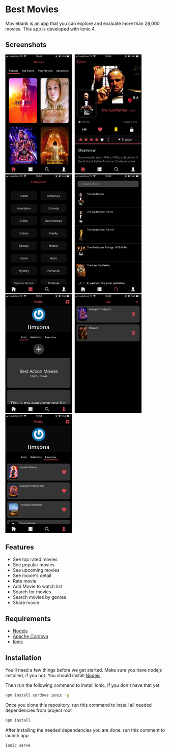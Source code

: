 # Best Movies

Moviebank is an app that you can explore and evaluate more than 28,000 movies. This app is developed with Ionic 4.  

## Screenshots

<img src="/screenshots/image1.png" width="210">&nbsp;
<img src="/screenshots/image3.png" width="210">&nbsp;
<img src="/screenshots/image4.png" width="210">&nbsp;
<img src="/screenshots/image5.png" width="210">&nbsp;
<img src="/screenshots/image6.png" width="210">&nbsp;
<img src="/screenshots/image7.png" width="210">&nbsp;
<img src="/screenshots/image8.png" width="210">&nbsp;

## Features
  - See top rated movies
  - See popular movies
  - See upcoming movies
  - See movie's detail
  - Rate movie
  - Add Movie to watch list
  - Search for movies.
  - Search movies by genres
  - Share movie

## Requirements
  - [Nodejs](https://nodejs.org/en/)
  - [Apache Cordova](https://cordova.apache.org/)
  - [Ionic](https://ionicframework.com/)


## Installation

You'll need a few things before we get started. 
Make sure you have nodejs installed, if you not. You should install [Nodejs](https://nodejs.org/en/).

Then run the following command to install Ionic, if you don't have that yet
```sh
npm install cordova ionic -g
```
Once you clone this repository, run this command to install all needed dependencies from project root
```sh
npm install
```
After installing the needed dependencies you are done, run this comment to launch app
```sh
ionic serve
```

